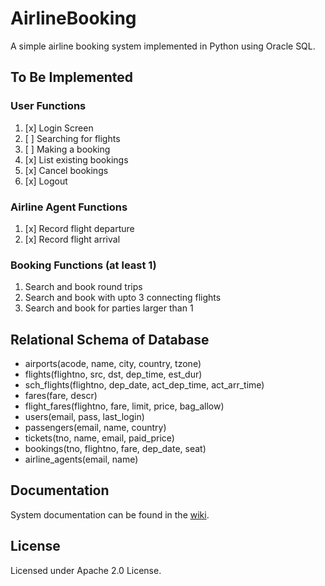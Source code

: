 # AirlineBooking
A simple airline booking system implemented in Python using Oracle SQL.

## To Be Implemented
### User Functions
1. [x] Login Screen
2. [ ] Searching for flights
3. [ ] Making a booking
4. [x] List existing bookings
5. [x] Cancel bookings
6. [x] Logout

### Airline Agent Functions
1. [x] Record flight departure
2. [x] Record flight arrival

### Booking Functions (at least 1)
1. Search and book round trips
2. Search and book with upto 3 connecting flights
3. Search and book for parties larger than 1

## Relational Schema of Database
* airports(acode, name, city, country, tzone)
* flights(flightno, src, dst, dep_time, est_dur)
* sch_flights(flightno, dep_date, act_dep_time, act_arr_time)
* fares(fare, descr)
* flight_fares(flightno, fare, limit, price, bag_allow)
* users(email, pass, last_login)
* passengers(email, name, country)
* tickets(tno, name, email, paid_price)
* bookings(tno, flightno, fare, dep_date, seat)
* airline_agents(email, name)

## Documentation
System documentation can be found in the [wiki](https://github.com/k----n/AirlineBooking/wiki).

## License
Licensed under Apache 2.0 License.
